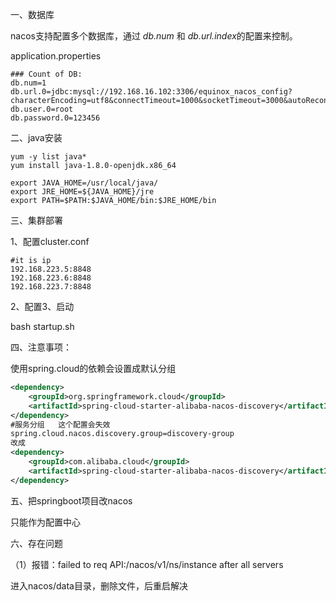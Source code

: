 

一、数据库

nacos支持配置多个数据库，通过 *db.num* 和 *db.url.index*的配置来控制。

application.properties

```shell
### Count of DB:
db.num=1
db.url.0=jdbc:mysql://192.168.16.102:3306/equinox_nacos_config?characterEncoding=utf8&connectTimeout=1000&socketTimeout=3000&autoReconnect=true&useUnicode=true&useSSL=false&serverTimezone=UTC
db.user.0=root
db.password.0=123456
```



二、java安装

```shell
yum -y list java*
yum install java-1.8.0-openjdk.x86_64

export JAVA_HOME=/usr/local/java/ 
export JRE_HOME=${JAVA_HOME}/jre 
export PATH=$PATH:$JAVA_HOME/bin:$JRE_HOME/bin
```

三、集群部署

1、配置cluster.conf

```shell
#it is ip
192.168.223.5:8848
192.168.223.6:8848
192.168.223.7:8848
```

2、配置3、启动

bash startup.sh



四、注意事项：

使用spring.cloud的依赖会设置成默认分组

```xml
<dependency>
    <groupId>org.springframework.cloud</groupId>
    <artifactId>spring-cloud-starter-alibaba-nacos-discovery</artifactId>
</dependency>
#服务分组   这个配置会失效
spring.cloud.nacos.discovery.group=discovery-group
改成
<dependency>
    <groupId>com.alibaba.cloud</groupId>
    <artifactId>spring-cloud-starter-alibaba-nacos-discovery</artifactId>
</dependency>
```



五、把springboot项目改nacos

只能作为配置中心



六、存在问题

（1）报错：failed to req API:/nacos/v1/ns/instance after all servers

进入nacos/data目录，删除文件，后重启解决